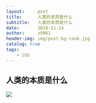```yaml
---
layout:     post
title:      人类的本质是什么
subtitle:   人类的本质是什么
date:       2018-11-14
author:     z9961
header-img: img/post-bg-cook.jpg
catalog: true
tags:
    - iOS
---
```


## 人类的本质是什么

![](http://img.aloli.cn/18-11-14/56675282.jpg)
